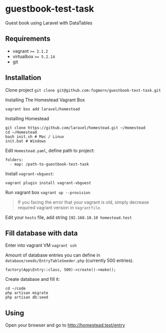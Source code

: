 # guestbook-test-task
Guest book using Laravel with DataTables
## Requirements
 - vagrant `>= 2.1.2`
 - virtualbox `>= 5.2.14`
 - git

## Installation
Clone project `git clone git@github.com:fogmorn/guestbook-test-task.git`

Installing The Homestead Vagrant Box  
```
vagrant box add laravel/homestead
```
    
Installing Homestead  
```
git clone https://github.com/laravel/homestead.git ~/Homestead
cd ~/Homestead 
bash init.sh # Mac / Linux
init.bat # Windows
```

Edit `Homestead.yaml`, define path to project:  
```
folders:
  - map: /path-to-guestbook-test-task
```
  
Install `vagrant-vbguest`:  
```
vagrant plugin install vagrant-vbguest
```
Run vagrant box `vagrant up --provision`  
> If you facing the error that your vagrant is old,
simply decrease required vagrant version in `Vagrantfile`.
 
Edit your `hosts` file, add string `192.168.10.10 homestead.test`
  
## Fill database with data
Enter into vagrant VM `vagrant ssh`  
 
Amount of database entries you can define in `database/seeds/EntryTableSeeder.php` (currently 500 entries).
```
factory(App\Entry::class, 500)->create()->make();
```
 
Create database and fill it:
```
cd ~/code
php artisan migrate
php artisan db:seed
```

## Using
Open your browser and go to http://homestead.test/entry
